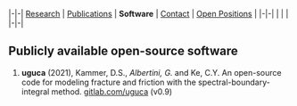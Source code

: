 |-|-|
[Research](research.md) | [Publications](publications.md) | **Software** | [Contact](contact.md) | [Open Positions](open_positions.md) |
|-|-|
| | |
|-|-|




## Publicly available open-source software

1. **uguca** (2021), Kammer, D.S., *Albertini, G.* and Ke, C.Y.
An open-source code for modeling fracture and friction with the spectral-boundary-integral method.
[gitlab.com/uguca](https://gitlab.com/uguca) (v0.9)
